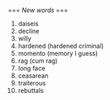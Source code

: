 === *New words* ===

1.  daiseis
2. decline
3. willy
4. hardened (hardened criminal)
5. momento (memory I guess)
6. rag (cum rag)
8. long face
9. ceasarean
10. traiterous
11. rebuttals
